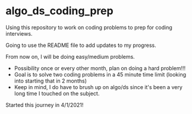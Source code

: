 # algo_ds_coding_prep
Using this repository to work on coding problems to prep for coding interviews. 

Going to use the README file to add updates to my progress.

From now on, I will be doing easy/medium problems.
  - Possibility once or every other month, plan on doing a hard problem!!!
  - Goal is to solve two coding problems in a 45 minute time limit (looking into starting that in 2 months)
  - Keep in mind, I do have to brush up on algo/ds since it's been a very long time I touched on the subject.
 
Started this journey in 4/1/2021!
